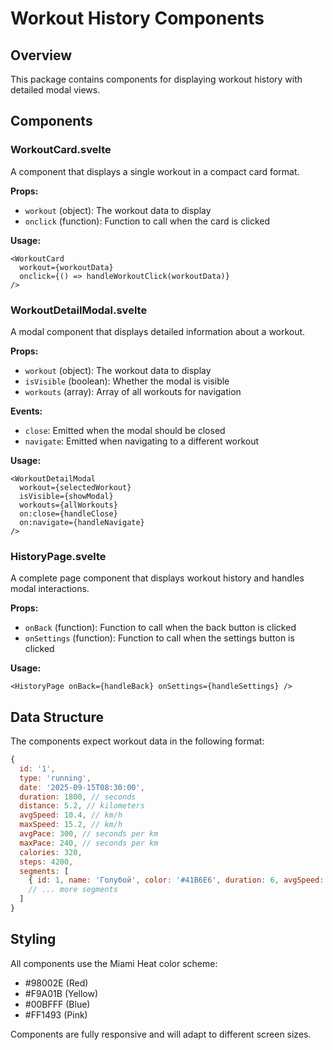 # Workout History Components

## Overview
This package contains components for displaying workout history with detailed modal views.

## Components

### WorkoutCard.svelte
A component that displays a single workout in a compact card format.

**Props:**
- `workout` (object): The workout data to display
- `onclick` (function): Function to call when the card is clicked

**Usage:**
```svelte
<WorkoutCard 
  workout={workoutData} 
  onclick={() => handleWorkoutClick(workoutData)} 
/>
```

### WorkoutDetailModal.svelte
A modal component that displays detailed information about a workout.

**Props:**
- `workout` (object): The workout data to display
- `isVisible` (boolean): Whether the modal is visible
- `workouts` (array): Array of all workouts for navigation

**Events:**
- `close`: Emitted when the modal should be closed
- `navigate`: Emitted when navigating to a different workout

**Usage:**
```svelte
<WorkoutDetailModal 
  workout={selectedWorkout} 
  isVisible={showModal} 
  workouts={allWorkouts}
  on:close={handleClose}
  on:navigate={handleNavigate}
/>
```

### HistoryPage.svelte
A complete page component that displays workout history and handles modal interactions.

**Props:**
- `onBack` (function): Function to call when the back button is clicked
- `onSettings` (function): Function to call when the settings button is clicked

**Usage:**
```svelte
<HistoryPage onBack={handleBack} onSettings={handleSettings} />
```

## Data Structure
The components expect workout data in the following format:

```javascript
{
  id: '1',
  type: 'running',
  date: '2025-09-15T08:30:00',
  duration: 1800, // seconds
  distance: 5.2, // kilometers
  avgSpeed: 10.4, // km/h
  maxSpeed: 15.2, // km/h
  avgPace: 300, // seconds per km
  maxPace: 240, // seconds per km
  calories: 320,
  steps: 4200,
  segments: [
    { id: 1, name: 'Голубой', color: '#41B6E6', duration: 6, avgSpeed: 8.5 },
    // ... more segments
  ]
}
```

## Styling
All components use the Miami Heat color scheme:
- #98002E (Red)
- #F9A01B (Yellow)
- #00BFFF (Blue)
- #FF1493 (Pink)

Components are fully responsive and will adapt to different screen sizes.